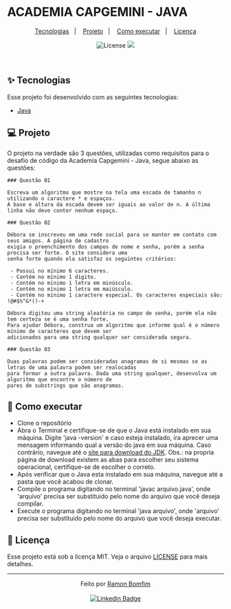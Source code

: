 # ACADEMIA CAPGEMINI - JAVA

<p align="center">
  <a href="#-tecnologias">Tecnologias</a>&nbsp;&nbsp;&nbsp;|&nbsp;&nbsp;&nbsp;
  <a href="#-projeto">Projeto</a>&nbsp;&nbsp;&nbsp;|&nbsp;&nbsp;&nbsp;
  <a href="#-como-executar">Como executar</a>&nbsp;&nbsp;&nbsp;|&nbsp;&nbsp;&nbsp;
  <a href="#-licença">Licença</a>
</p>

<p align="center">
  <img alt="License" src="https://img.shields.io/static/v1?label=license&message=MIT&color=2ca2d4&labelColor=ff9705">

 <img src="https://img.shields.io/static/v1?label=ACDM&message=CAPG&color=2ca2d4&labelColor=ff9705" />
</p>

<br />

## ✨ Tecnologias

Esse projeto foi desenvolvido com as seguintes tecnologias:

- [Java](https://www.java.com/pt-BR/)

## 💻 Projeto

O projeto na verdade são 3 questões, utilizadas como requisitos para o desafio de código da Academia Capgemini - Java, segue abaixo as questões:

	### Questão 01

	Escreva um algoritmo que mostre na tela uma escada de tamanho n utilizando o caractere * e espaços. 
	A base e altura da escada devem ser iguais ao valor de n. A última linha não deve conter nenhum espaço.

	### Questão 02

	Débora se inscreveu em uma rede social para se manter em contato com seus amigos. A página de cadastro
	exigia o preenchimento dos campos de nome e senha, porém a senha precisa ser forte. O site considera uma
	senha forte quando ela satisfaz os seguintes critérios:

	 - Possui no mínimo 6 caracteres.
	 - Contém no mínimo 1 digito.
	 - Contém no mínimo 1 letra em minúsculo.
	 - Contém no mínimo 1 letra em maiúsculo.
	 - Contém no mínimo 1 caractere especial. Os caracteres especiais são: !@#$%^&*()-+

	Débora digitou uma string aleatória no campo de senha, porém ela não tem certeza se é uma senha forte. 
	Para ajudar Débora, construa um algoritmo que informe qual é o número mínimo de caracteres que devem ser 
	adicionados para uma string qualquer ser considerada segura.

	### Questão 03

	Duas palavras podem ser consideradas anagramas de si mesmas se as letras de uma palavra podem ser realocadas
	para formar a outra palavra. Dada uma string qualquer, desenvolva um algoritmo que encontre o número de 
	pares de substrings que são anagramas.

## 🚀 Como executar

- Clone o repositório
- Abra o Terminal e certifique-se de que o Java está instalado em sua máquina. Digite 'java -version' e caso esteja instalado, ira aprecer uma mensagem informando qual a versão do java em sua máquina. Caso contrário, navegue até o [site para download do JDK](https://www.oracle.com/java/technologies/downloads/#jdk17-windows). Obs.: na propria página de download existem as abas para escolher seu sistema operacional, certifique-se de escolher o correto.
- Após verificar que o Java esta instalado em sua máquina, navegue até a pasta que você acabou de clonar. 
- Compile o programa digitando no terminal 'javac arquivo.java', onde 'arquivo' precisa ser substituido pelo nome do arquivo que você deseja compilar.
- Execute o programa digitando no terminal 'java arquivo', onde 'arquivo' precisa ser substituido pelo nome do arquivo que você deseja executar.

## 📄 Licença

Esse projeto está sob a licença MIT. Veja o arquivo [LICENSE](LICENSE.md) para mais detalhes.

---

<p align="center">Feito por <a href="https://github.com/RamonBomfim">Ramon Bomfim</a> <br><br>
<a href="https://www.linkedin.com/in/ramon-bomfim-8372a919a/">
  <img alt="Linkedin Badge" src="https://img.shields.io/badge/-Ramon_Bomfim-blue?style=flat-square&logo=Linkedin&logoColor=white">
</a>
</p>

 
